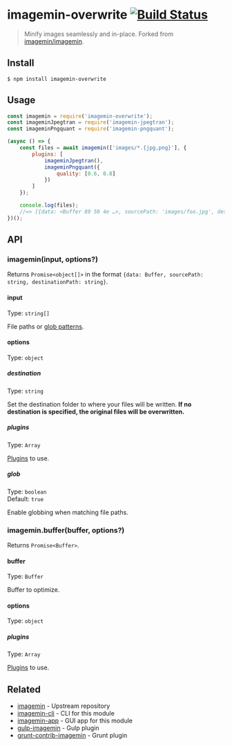 # imagemin-overwrite [![Build Status](https://travis-ci.com/jakejarvis/imagemin-overwrite.svg?branch=master)](https://travis-ci.com/jakejarvis/imagemin-overwrite)

> Minify images seamlessly and in-place. Forked from [imagemin/imagemin](https://github.com/imagemin/imagemin).


## Install

```
$ npm install imagemin-overwrite
```


## Usage

```js
const imagemin = require('imagemin-overwrite');
const imageminJpegtran = require('imagemin-jpegtran');
const imageminPngquant = require('imagemin-pngquant');

(async () => {
	const files = await imagemin(['images/*.{jpg,png}'], {
		plugins: [
			imageminJpegtran(),
			imageminPngquant({
				quality: [0.6, 0.8]
			})
		]
	});

	console.log(files);
	//=> [{data: <Buffer 89 50 4e …>, sourcePath: 'images/foo.jpg', destinationPath: 'images/foo.jpg'}, …]
})();
```


## API

### imagemin(input, options?)

Returns `Promise<object[]>` in the format `{data: Buffer, sourcePath: string, destinationPath: string}`.

#### input

Type: `string[]`

File paths or [glob patterns](https://github.com/sindresorhus/globby#globbing-patterns).

#### options

Type: `object`

##### destination

Type: `string`

Set the destination folder to where your files will be written. **If no destination is specified, the original files will be overwritten.**

##### plugins

Type: `Array`

[Plugins](https://www.npmjs.com/browse/keyword/imageminplugin) to use.

##### glob

Type: `boolean`<br>
Default: `true`

Enable globbing when matching file paths.

### imagemin.buffer(buffer, options?)

Returns `Promise<Buffer>`.

#### buffer

Type: `Buffer`

Buffer to optimize.

#### options

Type: `object`

##### plugins

Type: `Array`

[Plugins](https://www.npmjs.com/browse/keyword/imageminplugin) to use.

## Related

- [imagemin](https://github.com/imagemin/imagemin) - Upstream repository
- [imagemin-cli](https://github.com/imagemin/imagemin-cli) - CLI for this module
- [imagemin-app](https://github.com/imagemin/imagemin-app) - GUI app for this module
- [gulp-imagemin](https://github.com/sindresorhus/gulp-imagemin) - Gulp plugin
- [grunt-contrib-imagemin](https://github.com/gruntjs/grunt-contrib-imagemin) - Grunt plugin
